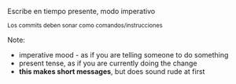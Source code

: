 Escribe en tiempo presente, modo imperativo

<small class="fragment">Los commits deben sonar como comandos/instrucciones</small>

Note:
- imperative mood - as if you are telling someone to do something
- present tense, as if you are currently doing the change
- **this makes short messages**, but does sound rude at first
